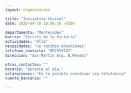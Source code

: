 ```yaml
---
layout: organizacion

title: "Iniciativa Vecinal"
date: 2020-04-30 18:09:30 -0300

departamento: "Montevideo"
barrio: "Cerrito de la Victoria"
actividades: "Olla"
necesidades: "Se reciben donaciones"
telefono_contacto: "092933742"
direccion: "San Martín Esq. B.Mendez"

otros_contactos: ""
horario: "Durante el día."
aclaraciones: "En lo posible coordinar vía telefónica"
cuenta_bancaria: ""

---
```

